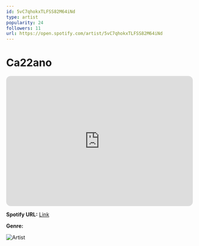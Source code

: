 ```yaml
---
id: 5vC7qhokxTLFSS82M64iNd
type: artist
popularity: 24
followers: 11
url: https://open.spotify.com/artist/5vC7qhokxTLFSS82M64iNd
---
```

# Ca22ano

<iframe style="border-radius:12px" src="https://open.spotify.com/embed/artist/5vC7qhokxTLFSS82M64iNd" width="100%" height="352" frameBorder="0" allowfullscreen="" allow="autoplay; clipboard-write; encrypted-media; fullscreen; picture-in-picture" loading="lazy"></iframe>

**Spotify URL:** [Link](https://open.spotify.com/artist/5vC7qhokxTLFSS82M64iNd)

**Genre:** 

![Artist](https://i.scdn.co/image/ab6761610000e5eb37ac0037fe00333a8ce88097)
